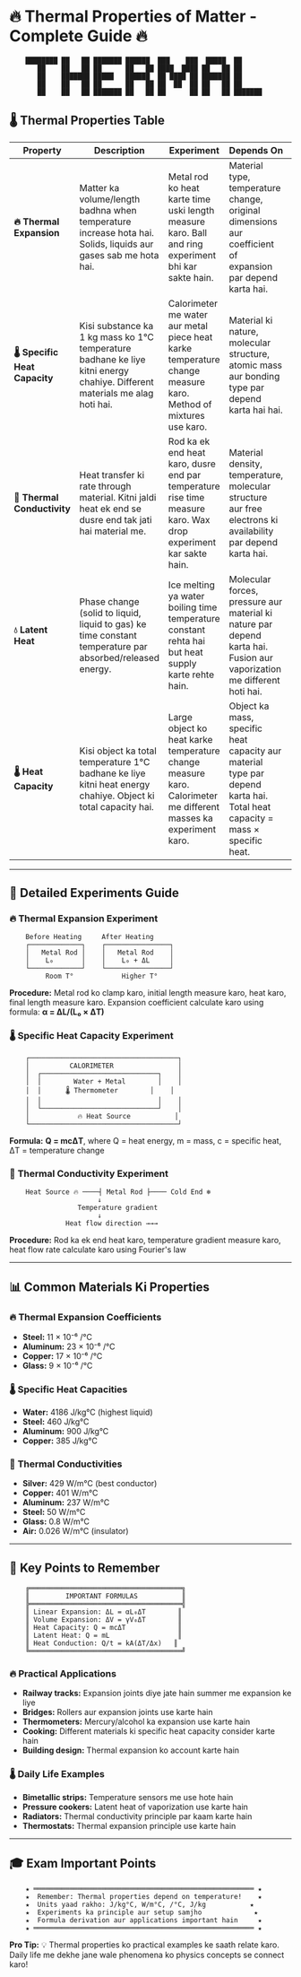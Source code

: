 # 🔥 Thermal Properties of Matter - Complete Guide 🔥

```
    ████████ ██   ██ ███████ ██████  ███    ███  █████  ██      
       ██    ██   ██ ██      ██   ██ ████  ████ ██   ██ ██      
       ██    ███████ █████   ██████  ██ ████ ██ ███████ ██      
       ██    ██   ██ ██      ██   ██ ██  ██  ██ ██   ██ ██      
       ██    ██   ██ ███████ ██   ██ ██      ██ ██   ██ ███████ 
```

## 🌡️ Thermal Properties Table

| Property | Description | Experiment | Depends On | Unit |
|----------|-------------|------------|------------|------|
| **🔥 Thermal Expansion** | Matter ka volume/length badhna when temperature increase hota hai. Solids, liquids aur gases sab me hota hai. | Metal rod ko heat karte time uski length measure karo. Ball and ring experiment bhi kar sakte hain. | Material type, temperature change, original dimensions aur coefficient of expansion par depend karta hai. | **Linear:** /°C<br>**Volume:** /°C<br>**Length:** meter |
| **🌡️ Specific Heat Capacity** | Kisi substance ka 1 kg mass ko 1°C temperature badhane ke liye kitni energy chahiye. Different materials me alag hoti hai. | Calorimeter me water aur metal piece heat karke temperature change measure karo. Method of mixtures use karo. | Material ki nature, molecular structure, atomic mass aur bonding type par depend karta hai hai. | **J/kg°C** ya **cal/g°C** |
| **🔄 Thermal Conductivity** | Heat transfer ki rate through material. Kitni jaldi heat ek end se dusre end tak jati hai material me. | Rod ka ek end heat karo, dusre end par temperature rise time measure karo. Wax drop experiment kar sakte hain. | Material density, temperature, molecular structure aur free electrons ki availability par depend karta hai. | **W/m°C** ya **cal/cm·s·°C** |
| **💧 Latent Heat** | Phase change (solid to liquid, liquid to gas) ke time constant temperature par absorbed/released energy. | Ice melting ya water boiling time temperature constant rehta hai but heat supply karte rehte hain. | Molecular forces, pressure aur material ki nature par depend karta hai. Fusion aur vaporization me different hoti hai. | **J/kg** ya **cal/g** |
| **🌡️ Heat Capacity** | Kisi object ka total temperature 1°C badhane ke liye kitni heat energy chahiye. Object ki total capacity hai. | Large object ko heat karke temperature change measure karo. Calorimeter me different masses ka experiment karo. | Object ka mass, specific heat capacity aur material type par depend karta hai. Total heat capacity = mass × specific heat. | **J/°C** ya **cal/°C** |

---

## 🔬 Detailed Experiments Guide

### 🔥 **Thermal Expansion Experiment**
```
    Before Heating     After Heating
    ┌─────────────┐    ┌────────────────┐
    │   Metal Rod │    │   Metal Rod    │
    │    L₀       │    │    L₀ + ΔL     │
    └─────────────┘    └────────────────┘
         Room T°            Higher T°
```

**Procedure:** Metal rod ko clamp karo, initial length measure karo, heat karo, final length measure karo. Expansion coefficient calculate karo using formula: **α = ΔL/(L₀ × ΔT)**

### 🌡️ **Specific Heat Capacity Experiment**
```
    ┌─────────────────────────────────────┐
    │          CALORIMETER                │
    │  ┌─────────────────────────────┐    │
    │  │        Water + Metal        │    │
    │  │      🌡️ Thermometer        │    │
    │  │                             │    │
    │  └─────────────────────────────┘    │
    │            🔥 Heat Source           │
    └─────────────────────────────────────┘
```

**Formula:** **Q = mcΔT**, where Q = heat energy, m = mass, c = specific heat, ΔT = temperature change

### 🔄 **Thermal Conductivity Experiment**
```
    Heat Source 🔥 ────┤ Metal Rod ├──── Cold End ❄️
                      ↓
                 Temperature gradient
                      ↓
              Heat flow direction →→→
```

**Procedure:** Rod ka ek end heat karo, temperature gradient measure karo, heat flow rate calculate karo using Fourier's law

---

## 📊 Common Materials Ki Properties

### 🔥 **Thermal Expansion Coefficients**
- **Steel:** 11 × 10⁻⁶ /°C
- **Aluminum:** 23 × 10⁻⁶ /°C  
- **Copper:** 17 × 10⁻⁶ /°C
- **Glass:** 9 × 10⁻⁶ /°C

### 🌡️ **Specific Heat Capacities**
- **Water:** 4186 J/kg°C (highest liquid)
- **Steel:** 460 J/kg°C
- **Aluminum:** 900 J/kg°C
- **Copper:** 385 J/kg°C

### 🔄 **Thermal Conductivities**
- **Silver:** 429 W/m°C (best conductor)
- **Copper:** 401 W/m°C
- **Aluminum:** 237 W/m°C
- **Steel:** 50 W/m°C
- **Glass:** 0.8 W/m°C
- **Air:** 0.026 W/m°C (insulator)

---

## 🎯 Key Points to Remember

```
    ╔══════════════════════════════════════╗
    ║         IMPORTANT FORMULAS           ║
    ╠══════════════════════════════════════╣
    ║ Linear Expansion: ΔL = αL₀ΔT        ║
    ║ Volume Expansion: ΔV = γV₀ΔT        ║
    ║ Heat Capacity: Q = mcΔT             ║
    ║ Latent Heat: Q = mL                 ║
    ║ Heat Conduction: Q/t = kA(ΔT/Δx)   ║
    ╚══════════════════════════════════════╝
```

### 🔥 **Practical Applications**
- **Railway tracks:** Expansion joints diye jate hain summer me expansion ke liye
- **Bridges:** Rollers aur expansion joints use karte hain
- **Thermometers:** Mercury/alcohol ka expansion use karte hain
- **Cooking:** Different materials ki specific heat capacity consider karte hain
- **Building design:** Thermal expansion ko account karte hain

### 🌡️ **Daily Life Examples**
- **Bimetallic strips:** Temperature sensors me use hote hain
- **Pressure cookers:** Latent heat of vaporization use karte hain
- **Radiators:** Thermal conductivity principle par kaam karte hain
- **Thermostats:** Thermal expansion principle use karte hain

---

## 🎓 **Exam Important Points**

```
    ★ ═══════════════════════════════════════════════════════ ★
    ★  Remember: Thermal properties depend on temperature!    ★
    ★  Units yaad rakho: J/kg°C, W/m°C, /°C, J/kg           ★
    ★  Experiments ka principle aur setup samjho             ★
    ★  Formula derivation aur applications important hain     ★
    ★ ═══════════════════════════════════════════════════════ ★
```

**Pro Tip:** 💡 Thermal properties ko practical examples ke saath relate karo. Daily life me dekhe jane wale phenomena ko physics concepts se connect karo!
